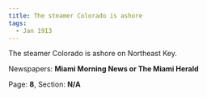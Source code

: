 ```yaml
---  
title: The steamer Colorado is ashore  
tags:  
  - Jan 1913  
---  
```

  
The steamer Colorado is ashore on Northeast Key.  
  
Newspapers: **Miami Morning News or The Miami Herald**  
  
Page: **8**, Section: **N/A** 
